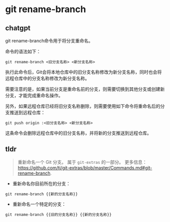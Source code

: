 # git rename-branch 
## chatgpt 
git rename-branch命令用于将分支重命名。

命令的语法如下：

```
git rename-branch <旧分支名称> <新分支名称>
```

执行此命令后，Git会将本地仓库中的旧分支名称修改为新分支名称，同时也会将远程仓库中的分支名称修改为新分支名称。

需要注意的是，如果当前分支是重命名前的分支，则需要切换到其他分支或创建新分支，才能完成重命名操作。

另外，如果远程仓库已经将旧分支名称删除，则需要使用如下命令将重命名后的分支推送到远程仓库：

```
git push origin :<旧分支名称> <新分支名称>
```

这条命令会删除远程仓库中的旧分支名称，并将新的分支推送到远程仓库。 

## tldr 
 
> 重新命名一个 Git 分支。
> 属于 `git-extras` 的一部分。
> 更多信息：<https://github.com/tj/git-extras/blob/master/Commands.md#git-rename-branch>.

- 重新命名你目前所在的分支：

`git rename-branch {{新的分支名称}}`

- 重新命名一个特定的分支：

`git rename-branch {{旧的分支名称}} {{新的分支名称}}`
